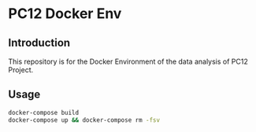 # PC12 Docker Env

## Introduction

This repository is for the Docker Environment of the data analysis of PC12 Project.

## Usage

```bash
docker-compose build
docker-compose up && docker-compose rm -fsv
```
